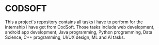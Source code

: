 # CODSOFT
This a project's repository contains all tasks i have to perform for the internship i have got from CodSoft. Those tasks include web development, android app development, Java programming, Python programming, Data Science, C++ programming, UI/UX design, ML and AI tasks.
